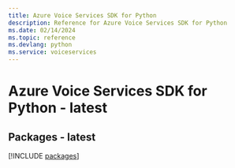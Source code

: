 ```yaml
---
title: Azure Voice Services SDK for Python
description: Reference for Azure Voice Services SDK for Python
ms.date: 02/14/2024
ms.topic: reference
ms.devlang: python
ms.service: voiceservices
---
```

# Azure Voice Services SDK for Python - latest
## Packages - latest
[!INCLUDE [packages](voice-services-index.md)]